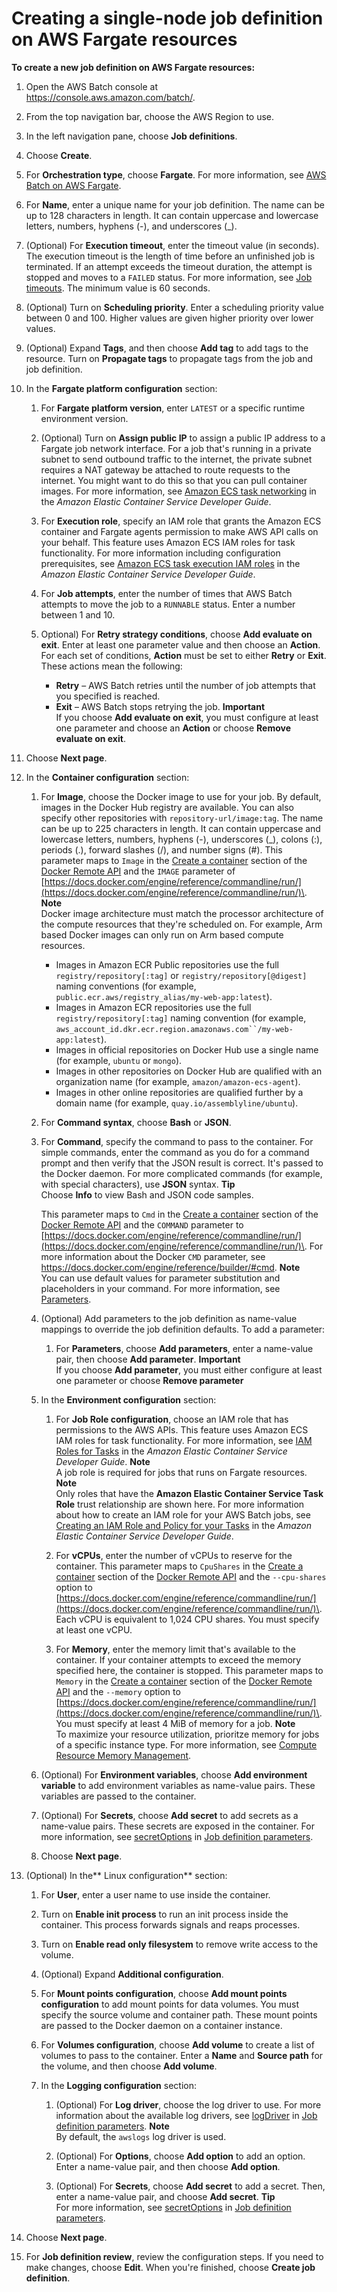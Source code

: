 # Creating a single\-node job definition on AWS Fargate resources<a name="create-job-definition-Fargate"></a>

**To create a new job definition on AWS Fargate resources:**

1. Open the AWS Batch console at [https://console\.aws\.amazon\.com/batch/](https://console.aws.amazon.com/batch/)\.

1. From the top navigation bar, choose the AWS Region to use\.

1. In the left navigation pane, choose **Job definitions**\.

1. Choose **Create**\.

1. For **Orchestration type**, choose **Fargate**\. For more information, see [AWS Batch on AWS Fargate](fargate.md)\.

1. For **Name**, enter a unique name for your job definition\. The name can be up to 128 characters in length\. It can contain uppercase and lowercase letters, numbers, hyphens \(\-\), and underscores \(\_\)\.

1. \(Optional\) For **Execution timeout**, enter the timeout value \(in seconds\)\. The execution timeout is the length of time before an unfinished job is terminated\. If an attempt exceeds the timeout duration, the attempt is stopped and moves to a `FAILED` status\. For more information, see [Job timeouts](job_timeouts.md)\. The minimum value is 60 seconds\.

1. \(Optional\) Turn on **Scheduling priority**\. Enter a scheduling priority value between 0 and 100\. Higher values are given higher priority over lower values\.

1. \(Optional\) Expand **Tags**, and then choose **Add tag** to add tags to the resource\. Turn on **Propagate tags** to propagate tags from the job and job definition\.

1. In the **Fargate platform configuration** section:

   1. For **Fargate platform version**, enter `LATEST` or a specific runtime environment version\.

   1. \(Optional\) Turn on **Assign public IP** to assign a public IP address to a Fargate job network interface\. For a job that's running in a private subnet to send outbound traffic to the internet, the private subnet requires a NAT gateway be attached to route requests to the internet\. You might want to do this so that you can pull container images\. For more information, see [Amazon ECS task networking](https://docs.aws.amazon.com/AmazonECS/latest/developerguide/task-networking.html) in the *Amazon Elastic Container Service Developer Guide*\.

   1. For **Execution role**, specify an IAM role that grants the Amazon ECS container and Fargate agents permission to make AWS API calls on your behalf\. This feature uses Amazon ECS IAM roles for task functionality\. For more information including configuration prerequisites, see [Amazon ECS task execution IAM roles](https://docs.aws.amazon.com/AmazonECS/latest/developerguide/task_execution_IAM_role.html) in the *Amazon Elastic Container Service Developer Guide*\. 

   1. For **Job attempts**, enter the number of times that AWS Batch attempts to move the job to a `RUNNABLE` status\. Enter a number between 1 and 10\.

   1. Optional\) For **Retry strategy conditions**, choose **Add evaluate on exit**\. Enter at least one parameter value and then choose an **Action**\. For each set of conditions, **Action** must be set to either **Retry** or **Exit**\. These actions mean the following:
      + **Retry** – AWS Batch retries until the number of job attempts that you specified is reached\.
      + **Exit** – AWS Batch stops retrying the job\.
**Important**  
If you choose **Add evaluate on exit**, you must configure at least one parameter and choose an **Action** or choose **Remove evaluate on exit**\.

1. Choose **Next page**\.

1. In the **Container configuration** section:

   1. For **Image**, choose the Docker image to use for your job\. By default, images in the Docker Hub registry are available\. You can also specify other repositories with `repository-url/image:tag`\. The name can be up to 225 characters in length\. It can contain uppercase and lowercase letters, numbers, hyphens \(\-\), underscores \(\_\), colons \(:\), periods \(\.\), forward slashes \(/\), and number signs \(\#\)\. This parameter maps to `Image` in the [Create a container](https://docs.docker.com/engine/api/v1.38/#operation/ContainerCreate) section of the [Docker Remote API](https://docs.docker.com/engine/api/v1.38/) and the `IMAGE` parameter of [https://docs.docker.com/engine/reference/commandline/run/](https://docs.docker.com/engine/reference/commandline/run/)\.
**Note**  
Docker image architecture must match the processor architecture of the compute resources that they're scheduled on\. For example, Arm based Docker images can only run on Arm based compute resources\.
      + Images in Amazon ECR Public repositories use the full `registry/repository[:tag]` or `registry/repository[@digest]` naming conventions \(for example, `public.ecr.aws/registry_alias/my-web-app:latest`\)\.
      + Images in Amazon ECR repositories use the full `registry/repository[:tag]` naming convention \(for example, `aws_account_id.dkr.ecr.region.amazonaws.com``/my-web-app:latest`\)\.
      + Images in official repositories on Docker Hub use a single name \(for example, `ubuntu` or `mongo`\)\.
      + Images in other repositories on Docker Hub are qualified with an organization name \(for example, `amazon/amazon-ecs-agent`\)\.
      + Images in other online repositories are qualified further by a domain name \(for example, `quay.io/assemblyline/ubuntu`\)\.

   1. For **Command syntax**, choose **Bash** or **JSON**\.

   1. For **Command**, specify the command to pass to the container\. For simple commands, enter the command as you do for a command prompt and then verify that the JSON result is correct\. It's passed to the Docker daemon\. For more complicated commands \(for example, with special characters\), use **JSON** syntax\.
**Tip**  
Choose **Info** to view Bash and JSON code samples\.

      This parameter maps to `Cmd` in the [Create a container](https://docs.docker.com/engine/api/v1.38/#operation/ContainerCreate) section of the [Docker Remote API](https://docs.docker.com/engine/api/v1.38/) and the `COMMAND` parameter to [https://docs.docker.com/engine/reference/commandline/run/](https://docs.docker.com/engine/reference/commandline/run/)\. For more information about the Docker `CMD` parameter, see [https://docs\.docker\.com/engine/reference/builder/\#cmd](https://docs.docker.com/engine/reference/builder/#cmd)\.
**Note**  
You can use default values for parameter substitution and placeholders in your command\. For more information, see [Parameters](job_definition_parameters.md#parameters)\.

   1. \(Optional\) Add parameters to the job definition as name\-value mappings to override the job definition defaults\. To add a parameter:

      1. For **Parameters**, choose **Add parameters**, enter a name\-value pair, then choose **Add parameter**\.
**Important**  
If you choose **Add parameter**, you must either configure at least one parameter or choose **Remove parameter**

   1. In the **Environment configuration** section:

      

      1. For **Job Role configuration**, choose an IAM role that has permissions to the AWS APIs\. This feature uses Amazon ECS IAM roles for task functionality\. For more information, see [IAM Roles for Tasks](https://docs.aws.amazon.com/AmazonECS/latest/developerguide/task-iam-roles.html) in the *Amazon Elastic Container Service Developer Guide*\.
**Note**  
A job role is required for jobs that runs on Fargate resources\.
**Note**  
Only roles that have the **Amazon Elastic Container Service Task Role** trust relationship are shown here\. For more information about how to create an IAM role for your AWS Batch jobs, see [Creating an IAM Role and Policy for your Tasks](https://docs.aws.amazon.com/AmazonECS/latest/developerguide/task-iam-roles.html#create_task_iam_policy_and_role) in the *Amazon Elastic Container Service Developer Guide*\.

      1. For **vCPUs**, enter the number of vCPUs to reserve for the container\. This parameter maps to `CpuShares` in the [Create a container](https://docs.docker.com/engine/api/v1.38/#operation/ContainerCreate) section of the [Docker Remote API](https://docs.docker.com/engine/api/v1.38/) and the `--cpu-shares` option to [https://docs.docker.com/engine/reference/commandline/run/](https://docs.docker.com/engine/reference/commandline/run/)\. Each vCPU is equivalent to 1,024 CPU shares\. You must specify at least one vCPU\.

      1. For **Memory**, enter the memory limit that's available to the container\. If your container attempts to exceed the memory specified here, the container is stopped\. This parameter maps to `Memory` in the [Create a container](https://docs.docker.com/engine/api/v1.38/#operation/ContainerCreate) section of the [Docker Remote API](https://docs.docker.com/engine/api/v1.38/) and the `--memory` option to [https://docs.docker.com/engine/reference/commandline/run/](https://docs.docker.com/engine/reference/commandline/run/)\. You must specify at least 4 MiB of memory for a job\.
**Note**  
To maximize your resource utilization, prioritze memory for jobs of a specific instance type\. For more information, see [Compute Resource Memory Management](memory-management.md)\.

   1. \(Optional\) For **Environment variables**, choose **Add environment variable** to add environment variables as name\-value pairs\. These variables are passed to the container\.

   1. \(Optional\) For **Secrets**, choose **Add secret** to add secrets as a name\-value pairs\. These secrets are exposed in the container\. For more information, see [secretOptions](job_definition_parameters.md#ContainerProperties-logConfiguration-secretOptions) in [Job definition parameters](job_definition_parameters.md)\.

   1. Choose **Next page**\.

1. \(Optional\) In the** Linux configuration** section:

   1. For **User**, enter a user name to use inside the container\.

   1. Turn on **Enable init process** to run an init process inside the container\. This process forwards signals and reaps processes\.

   1. Turn on **Enable read only filesystem** to remove write access to the volume\.

   1. \(Optional\) Expand **Additional configuration**\.

   1. For **Mount points configuration**, choose **Add mount points configuration** to add mount points for data volumes\. You must specify the source volume and container path\. These mount points are passed to the Docker daemon on a container instance\.

   1. For **Volumes configuration**, choose **Add volume** to create a list of volumes to pass to the container\. Enter a **Name** and **Source path** for the volume, and then choose **Add volume**\. 

   1. In the **Logging configuration** section:

      1. \(Optional\) For **Log driver**, choose the log driver to use\. For more information about the available log drivers, see [logDriver](job_definition_parameters.md#ContainerProperties-logConfiguration-logDriver) in [Job definition parameters](job_definition_parameters.md)\.
**Note**  
By default, the `awslogs` log driver is used\.

      1. \(Optional\) For **Options**, choose **Add option** to add an option\. Enter a name\-value pair, and then choose **Add option**\.

      1. \(Optional\) For **Secrets**, choose **Add secret** to add a secret\. Then, enter a name\-value pair, and choose **Add secret**\.
**Tip**  
For more information, see [secretOptions](job_definition_parameters.md#ContainerProperties-logConfiguration-secretOptions) in [Job definition parameters](job_definition_parameters.md)\.

1. Choose **Next page**\.

1. For **Job definition review**, review the configuration steps\. If you need to make changes, choose **Edit**\. When you're finished, choose **Create job definition**\.